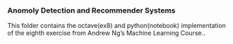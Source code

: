 ### Anomoly Detection and Recommender Systems 

This folder contains the octave(ex8) and python(notebook) implementation of the eighth exercise from Andrew Ng’s Machine Learning Course..
